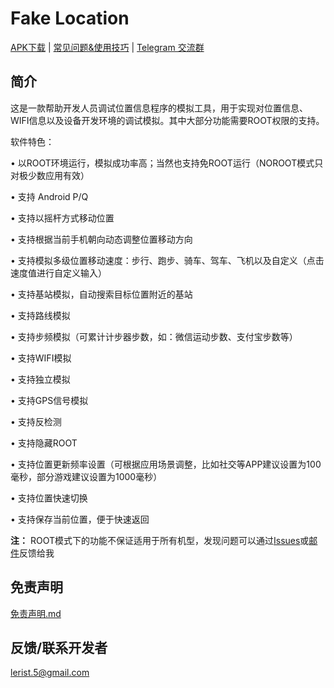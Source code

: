 # Fake Location
 [APK下载](https://github.com/Lerist/fakelocation.github.io/releases/)   |   [常见问题&使用技巧](https://github.com/Lerist/fakelocation.github.io/blob/master/FAQ/zh/FAQ.md)   |   [Telegram 交流群](https://t.me/fakelocation)

## 简介
这是一款帮助开发人员调试位置信息程序的模拟工具，用于实现对位置信息、WIFI信息以及设备开发环境的调试模拟。其中大部分功能需要ROOT权限的支持。

软件特色：

• 以ROOT环境运行，模拟成功率高；当然也支持免ROOT运行（NOROOT模式只对极少数应用有效）

• 支持 Android P/Q

• 支持以摇杆方式移动位置

• 支持根据当前手机朝向动态调整位置移动方向

• 支持模拟多级位置移动速度：步行、跑步、骑车、驾车、飞机以及自定义（点击速度值进行自定义输入）

• 支持基站模拟，自动搜索目标位置附近的基站

• 支持路线模拟

• 支持步频模拟（可累计计步器步数，如：微信运动步数、支付宝步数等）

• 支持WIFI模拟

• 支持独立模拟

• 支持GPS信号模拟

• 支持反检测

• 支持隐藏ROOT

• 支持位置更新频率设置（可根据应用场景调整，比如社交等APP建议设置为100毫秒，部分游戏建议设置为1000毫秒）

• 支持位置快速切换

• 支持保存当前位置，便于快速返回


**注：** ROOT模式下的功能不保证适用于所有机型，发现问题可以通过[Issues](https://github.com/Lerist/fakelocation.github.io/issues)或[邮件](mailto:lerist.5@gmail.com)反馈给我

## 免责声明
[免责声明.md](https://github.com/Lerist/FakeLocation/blob/master/免责声明.md) 

## 反馈/联系开发者
[lerist.5@gmail.com](mailto:lerist.5@gmail.com)

